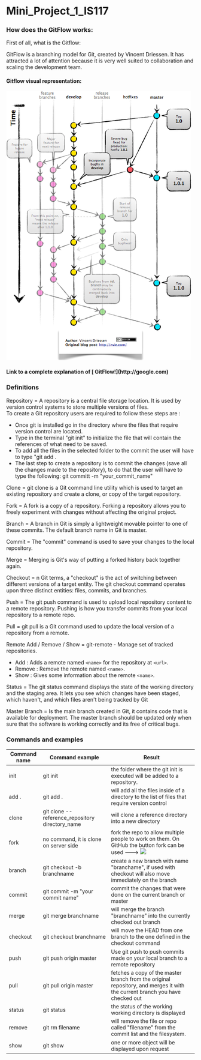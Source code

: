 # Mini_Project_1_IS117

<h3>How does the GitFlow works:</h3>

First of all, what is the Gitflow:

GitFlow is a branching model for Git, created by Vincent Driessen. It has attracted a lot of attention because it is very well suited to collaboration and scaling the development team.<br>

<h4>Gitflow visual representation:</h4>

![GitFlow Image](images/GitFlowHotfixBranch.png)

<h4>Link to a complete explanation of [ GitFlow!](http://google.com)</h4>

<h3>Definitions</h3>

Repository = A repository is a central file storage location. It is used by version control systems to store multiple versions of files.
<br>To create a Git repository users are required to follow these steps are :<br>
- Once git is installed go in the directory where the files that require version control are located.
- Type in the terminal "git init" to initialize the file that will contain the references of what need to be saved.
- To add all the files in the selected folder to the commit the user will have to type "git add .
- The last step to create a repository is to commit the changes (save all the changes made to the repository), to do that the user will have to type the following: git committ -m "your_commit_name"

Clone = git clone is a Git command line utility which is used to target an existing repository and create a clone, or copy of the target repository.

Fork = A fork is a copy of a repository. Forking a repository allows you to freely experiment with changes without affecting the original project.

Branch = A branch in Git is simply a lightweight movable pointer to one of these commits. The default branch name in Git is master.

Commit = The "commit" command is used to save your changes to the local repository.

Merge = Merging is Git's way of putting a forked history back together again.

Checkout = n Git terms, a "checkout" is the act of switching between different versions of a target entity. The git checkout command operates upon three distinct entities: files, commits, and branches.

Push = The git push command is used to upload local repository content to a remote repository. Pushing is how you transfer commits from your local repository to a remote repo.

Pull = git pull is a Git command used to update the local version of a repository from a remote.

Remote Add / Remove / Show = git-remote - Manage set of tracked repositories.
- Add : Adds a remote named `<name>` for the repository at `<url>`.
- Remove : Remove the remote named `<name>`.
- Show : Gives some information about the remote `<name>`.

Status = The git status command displays the state of the working directory and the staging area. It lets you see which changes have been staged, which haven't, and which files aren't being tracked by Git <br>

Master Branch = Is the main branch created in Git, it contains code that is available for deployment. The master branch should be updated only when sure that the software is working correctly and its free of critical bugs. <br>

<h3>Commands and examples</h3>

Command name | Command example | Result
------------ | ------------- | -------------
init | git init | the folder where the git init is executed will be added to a repository.
add . | git add . | will add all the files inside of a directory to the list of files that require version control
clone | git clone --reference_repository directory_name | will clone a reference directory into a new directory
fork | no command, it is clone on server side | fork the repo to allow multiple people to work on them. On GitHub the button fork can be used ---> <img src="https://upload.wikimedia.org/wikipedia/commons/3/38/GitHub_Fork_Button.png" width="100">
branch | git checkout -b branchname | create a new branch with name "branchame", if used with checkout will also move immediately on the branch
commit | git commit -m "your commit name" | commit the changes that were done on the current branch or master
merge | git merge branchname | will merge the branch "branchname" into the currently checked out branch 
checkout | git checkout branchname | will move the HEAD from one branch to the one defined in the checkout command
push | git push origin master | Use git push to push commits made on your local branch to a remote repository
pull | git pull origin master | fetches a copy of the master branch from the original repository, and merges it with the current branch you have checked out
status | git status | the status of the working working directory is displayed
remove | git rm filename | will remove the file or repo called "filename" from the commit list and the filesystem.
show | git show | one or more object will be displayed upon request 
